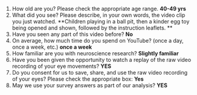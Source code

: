 1. How old are you? Please check the appropriate age range. **40-49 yrs**  
2. What did you see? Please describe, in your own words, the video clip you just watched. **Children playing in a ball pit, then a kinder egg toy being opened and shown, followed by the instruction leaflets. **  
3. Have you seen any part of this video before? **No**  
4. On average, how much time do you spend on YouTube? (once a day, once a week, etc.) **once a week**  
5. How familiar are you with neuroscience research? **Slightly familiar**  
6. Have you been given the opportunity to watch a replay of the raw video recording of your eye movements? **YES**  
7. Do you consent for us to save, share, and use the raw video recording of your eyes? Please check the appropriate box: **Yes**  
8. May we use your survey answers as part of our analysis? **YES**  
